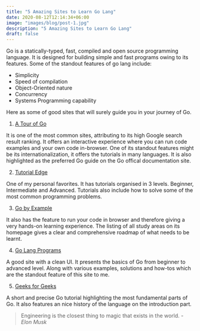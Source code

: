 ```yaml
---
title: "5 Amazing Sites to Learn Go Lang"
date: 2020-08-12T12:14:34+06:00
image: "images/blog/post-1.jpg"
description: "5 Amazing Sites to Learn Go Lang"
draft: false
---
```


Go is a statically-typed, fast, compiled and open source programming language. It is designed for building simple and fast programs owing to its features. Some of the standout features of go lang include:

* Simplicity
* Speed of compilation
* Object-Oriented nature
* Concurrency
* Systems Programming capability


Here as some of good sites that will surely guide you in your journey of Go. 

1. [A Tour of Go](https://tour.golang.org/)

It is one of the most common sites, attributing to its high Google search result ranking. It offers an interactive experience where you can run code examples and your own code in-browser. One of its standout features might be its internationalization, it offers the tutorials in many languages. It is also highlighted as the preferred Go guide on the Go offical documentation site. 


2. [Tutorial Edge](https://tutorialedge.net/golang/)

One of my personal favorites. It has tutorials organised in 3 levels. Beginner, Intermediate and Advanced. Tutorials also include how to solve some of the most common programming problems.


3. [Go by Example](https://gobyexample.com/)

It also has the feature to run your code in browser and therefore giving a very hands-on learning experience. The listing of all study areas on its homepage gives a clear and comprehensive roadmap of what needs to be learnt.


4. [Go Lang Programs](https://www.golangprograms.com/go-language/)

A good site with a clean UI. It presents the basics of Go from beginner to advanced level. Along with various examples, solutions and how-tos which are the standout feature of this site to me. 


5. [Geeks for Geeks](https://www.geeksforgeeks.org/go-programming-language-introduction/)

A short and precise Go tutorial highlighting the most fundamental parts of Go. It also features an nice history of the language on the introduction part.


> Engineering is the closest thing to magic that exists in the world. *-* *Elon Musk*




